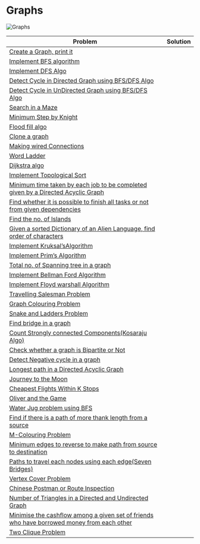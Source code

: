 # Graphs <a name="13"></a>
<img src="https://img.shields.io/badge/Graphs-44-green?style=for-the-badge" alt="Graphs">

| Problem  | Solution |
|-------------| --------- |
| <a href="https://www.geeksforgeeks.org/graph-and-its-representations/">Create a Graph, print it</a> |      |
| <a href="https://www.geeksforgeeks.org/breadth-first-search-or-bfs-for-a-graph/">Implement BFS algorithm</a> |      |
| <a href="https://www.geeksforgeeks.org/depth-first-search-or-dfs-for-a-graph/">Implement DFS Algo</a> |      |
| <a href="https://www.geeksforgeeks.org/detect-cycle-in-a-graph">Detect Cycle in Directed Graph using BFS/DFS Algo</a> |      |
| <a href="https://www.geeksforgeeks.org/detect-cycle-in-an-undirected-graph-using-bfs/#:~:text=We%20do%20a%20BFS%20traversal,that%20there%20is%20no%20cycle.">Detect Cycle in UnDirected Graph using BFS/DFS Algo</a> |      |
| <a href="https://www.geeksforgeeks.org/rat-in-a-maze-backtracking-2/">Search in a Maze</a> |      |
| <a href="https://www.geeksforgeeks.org/minimum-steps-reach-target-knight/">Minimum Step by Knight</a> |      |
| <a href="https://www.geeksforgeeks.org/flood-fill-algorithm-implement-fill-paint/">Flood fill algo</a> |      |
| <a href="https://www.geeksforgeeks.org/clone-an-undirected-graph/">Clone a graph</a> |      |
| <a href="https://www.geeksforgeeks.org/minimize-count-of-connections-required-to-be-rearranged-to-make-all-the-computers-connected/">Making wired Connections</a> |      |
| <a href="https://www.geeksforgeeks.org/word-ladder-length-of-shortest-chain-to-reach-a-target-word/">Word Ladder</a> |      |
| <a href="https://www.geeksforgeeks.org/dijkstras-shortest-path-algorithm-greedy-algo-7/">Dijkstra algo</a> |      |
| <a href="https://www.geeksforgeeks.org/topological-sorting/">Implement Topological Sort</a> |      |
| <a href="https://www.geeksforgeeks.org/minimum-time-taken-by-each-job-to-be-completed-given-by-a-directed-acyclic-graph/">Minimum time taken by each job to be completed given by a Directed Acyclic Graph</a> |      |
| <a href="https://www.geeksforgeeks.org/find-whether-it-is-possible-to-finish-all-tasks-or-not-from-given-dependencies/">Find whether it is possible to finish all tasks or not from given dependencies</a> |      |
| <a href="https://www.geeksforgeeks.org/find-number-of-islands/">Find the no. of Islands</a> |      |
| <a href="https://www.geeksforgeeks.org/given-sorted-dictionary-find-precedence-characters/">Given a sorted Dictionary of an Alien Language, find order of characters</a> |      |
| <a href="https://www.geeksforgeeks.org/kruskals-minimum-spanning-tree-algorithm-greedy-algo-2">Implement Kruksal’sAlgorithm</a> |      |
| <a href="https://www.geeksforgeeks.org/prims-minimum-spanning-tree-mst-greedy-algo-5/">Implement Prim’s Algorithm</a> |      |
| <a href="https://www.geeksforgeeks.org/total-number-spanning-trees-graph/">Total no. of Spanning tree in a graph</a> |      |
| <a href="https://www.geeksforgeeks.org/bellman-ford-algorithm-dp-23/">Implement Bellman Ford Algorithm</a> |      |
| <a href="https://www.geeksforgeeks.org/floyd-warshall-algorithm-dp-16/">Implement Floyd warshall Algorithm</a> |      |
| <a href="https://www.geeksforgeeks.org/travelling-salesman-problem-set-1/">Travelling Salesman Problem</a> |      |
| <a href="https://www.geeksforgeeks.org/graph-coloring-applications/#:~:text=Graph%20coloring%20problem%20is%20to,are%20colored%20using%20same%20color.">Graph Colouring Problem</a> |      |
| <a href="https://www.geeksforgeeks.org/snake-ladder-problem-2/">Snake and Ladders Problem</a> |      |
| <a href="https://www.geeksforgeeks.org/bridge-in-a-graph/">Find bridge in a graph</a> |      |
| <a href="https://www.geeksforgeeks.org/strongly-connected-components/">Count Strongly connected Components(Kosaraju Algo)</a> |      |
| <a href="https://www.geeksforgeeks.org/bipartite-graph/">Check whether a graph is Bipartite or Not</a> |      |
| <a href="https://www.geeksforgeeks.org/detect-negative-cycle-graph-bellman-ford/">Detect Negative cycle in a graph</a> |      |
| <a href="https://www.geeksforgeeks.org/find-longest-path-directed-acyclic-graph/">Longest path in a Directed Acyclic Graph</a> |      |
| <a href="https://www.hackerrank.com/challenges/journey-to-the-moon/problem">Journey to the Moon</a> |      |
| <a href="https://www.geeksforgeeks.org/shortest-path-exactly-k-edges-directed-weighted-graph/">Cheapest Flights Within K Stops</a> |      |
| <a href="https://www.hackerearth.com/practice/algorithms/graphs/topological-sort/practice-problems/algorithm/oliver-and-the-game-3/">Oliver and the Game</a> |      |
| <a href="https://www.geeksforgeeks.org/water-jug-problem-using-bfs/">Water Jug problem using BFS</a> |      |
| <a href="https://www.geeksforgeeks.org/find-if-there-is-a-path-of-more-than-k-length-from-a-source/">Find if there is a path of more thank length from a source</a> |      |
| <a href="https://www.geeksforgeeks.org/m-coloring-problem-backtracking-5/">M-Colouring Problem</a> |      |
| <a href="https://www.geeksforgeeks.org/minimum-edges-reverse-make-path-source-destination/">Minimum edges to reverse to make path from source to destination</a> |      |
| <a href="https://www.geeksforgeeks.org/paths-travel-nodes-using-edgeseven-bridges-konigsberg/">Paths to travel each nodes using each edge(Seven Bridges)</a> |      |
| <a href="https://www.geeksforgeeks.org/vertex-cover-problem-set-1-introduction-approximate-algorithm-2/">Vertex Cover Problem</a> |      |
| <a href="https://www.geeksforgeeks.org/chinese-postman-route-inspection-set-1-introduction">Chinese Postman or Route Inspection</a> |      |
| <a href="https://www.geeksforgeeks.org/number-of-triangles-in-directed-and-undirected-graphs">Number of Triangles in a Directed and Undirected Graph</a> |      |
| <a href="https://www.geeksforgeeks.org/minimize-cash-flow-among-given-set-friends-borrowed-money">Minimise the cashflow among a given set of friends who have borrowed money from each other</a> |      |
| <a href="https://www.geeksforgeeks.org/two-clique-problem-check-graph-can-divided-two-cliques/">Two Clique Problem</a> |      |
